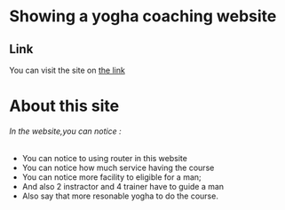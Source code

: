 # Showing a yogha coaching website


## Link 
You can visit the site on [the link](https://gifted-beaver-623a60.netlify.app/)

# About this site

###### In the website,you can notice :

* You can notice to using router in this website
* You can notice how much service having the course
* You can notice more facility to eligible for a man;
* And also 2 instractor and 4 trainer have to guide a man
* Also say that more resonable yogha to do the course.
